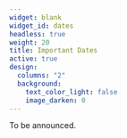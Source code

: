 ```yaml
---
widget: blank
widget_id: dates
headless: true
weight: 20
title: Important Dates
active: true
design:
  columns: "2"
  background:
    text_color_light: false
    image_darken: 0
---
```

To be announced.

<!-- * 6th May 2024: Abstract Submissions Open
* 28th Jun 2024: Abstract Submissions Close
* 15th Jul 2024: Registration Opens
* 18th Oct 2024: Registration Closes
* 12th--15th Nov 2024: Conference Dates-->


<!--Abstract submission and registration are now closed. If you submitted an abstract but have not yet received an email from us, please check your spam folder, or ensure you can receive emails from our admin address: QTDUadmin@protonmail.com If you have registered, you should have received an automatic confirmation email from the UQ payment portal.-->

